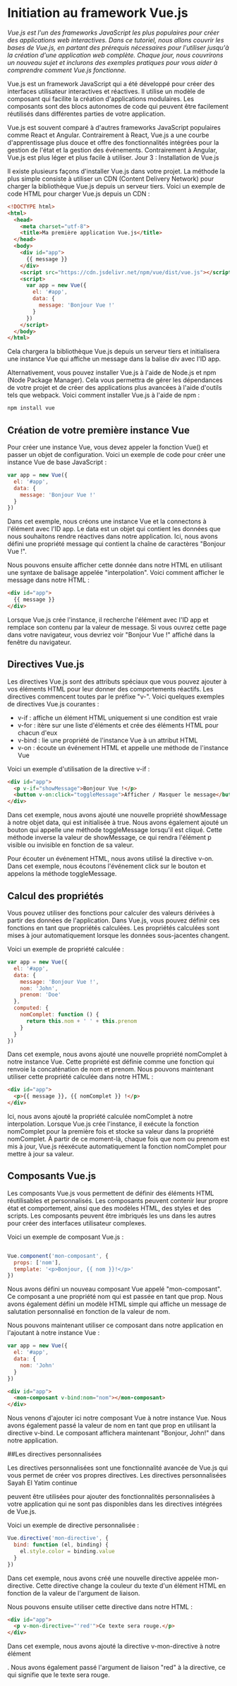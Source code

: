 # Initiation au framework Vue.js

_Vue.js est l'un des frameworks JavaScript les plus populaires pour créer des applications web interactives. Dans ce tutoriel, nous allons couvrir les bases de Vue.js, en partant des prérequis nécessaires pour l'utiliser jusqu'à la création d'une application web complète. Chaque jour, nous couvrirons un nouveau sujet et inclurons des exemples pratiques pour vous aider à comprendre comment Vue.js fonctionne._

Vue.js est un framework JavaScript qui a été développé pour créer des interfaces utilisateur interactives et réactives. Il utilise un modèle de composant qui facilite la création d'applications modulaires. Les composants sont des blocs autonomes de code qui peuvent être facilement réutilisés dans différentes parties de votre application.

Vue.js est souvent comparé à d'autres frameworks JavaScript populaires comme React et Angular. Contrairement à React, Vue.js a une courbe d'apprentissage plus douce et offre des fonctionnalités intégrées pour la gestion de l'état et la gestion des événements. Contrairement à Angular, Vue.js est plus léger et plus facile à utiliser.
Jour 3 : Installation de Vue.js

Il existe plusieurs façons d'installer Vue.js dans votre projet. La méthode la plus simple consiste à utiliser un CDN (Content Delivery Network) pour charger la bibliothèque Vue.js depuis un serveur tiers. Voici un exemple de code HTML pour charger Vue.js depuis un CDN :

``` html
<!DOCTYPE html>
<html>
  <head>
    <meta charset="utf-8">
    <title>Ma première application Vue.js</title>
  </head>
  <body>
    <div id="app">
      {{ message }}
    </div>
    <script src="https://cdn.jsdelivr.net/npm/vue/dist/vue.js"></script>
    <script>
      var app = new Vue({
        el: '#app',
        data: {
          message: 'Bonjour Vue !'
        }
      })
    </script>
  </body>
</html>
```

Cela chargera la bibliothèque Vue.js depuis un serveur tiers et initialisera une instance Vue qui affiche un message dans la balise div avec l'ID app.

Alternativement, vous pouvez installer Vue.js à l'aide de Node.js et npm (Node Package Manager). Cela vous permettra de gérer les dépendances de votre projet et de créer des applications plus avancées à l'aide d'outils tels que webpack. Voici comment installer Vue.js à l'aide de npm :

```bash
npm install vue
```

## Création de votre première instance Vue

Pour créer une instance Vue, vous devez appeler la fonction Vue() et passer un objet de configuration. Voici un exemple de code pour créer une instance Vue de base JavaScript :

```javascript
var app = new Vue({
  el: '#app',
  data: {
    message: 'Bonjour Vue !'
  }
})
```

Dans cet exemple, nous créons une instance Vue et la connectons à l'élément avec l'ID app. Le data est un objet qui contient les données que nous souhaitons rendre réactives dans notre application. Ici, nous avons défini une propriété message qui contient la chaîne de caractères "Bonjour Vue !".

Nous pouvons ensuite afficher cette donnée dans notre HTML en utilisant une syntaxe de balisage appelée "interpolation". Voici comment afficher le message dans notre HTML :

```html
<div id="app">
  {{ message }}
</div>
```

Lorsque Vue.js crée l'instance, il recherche l'élément avec l'ID app et remplace son contenu par la valeur de message. Si vous ouvrez cette page dans votre navigateur, vous devriez voir "Bonjour Vue !" affiché dans la fenêtre du navigateur.

## Directives Vue.js

Les directives Vue.js sont des attributs spéciaux que vous pouvez ajouter à vos éléments HTML pour leur donner des comportements réactifs. Les directives commencent toutes par le préfixe "v-". Voici quelques exemples de directives Vue.js courantes :

- v-if : affiche un élément HTML uniquement si une condition est vraie
- v-for : itère sur une liste d'éléments et crée des éléments HTML pour chacun d'eux
- v-bind : lie une propriété de l'instance Vue à un attribut HTML
- v-on : écoute un événement HTML et appelle une méthode de l'instance Vue

Voici un exemple d'utilisation de la directive v-if :

```html
<div id="app">
  <p v-if="showMessage">Bonjour Vue !</p>
  <button v-on:click="toggleMessage">Afficher / Masquer le message</button>
</div>
```

Dans cet exemple, nous avons ajouté une nouvelle propriété showMessage à notre objet data, qui est initialisée à true. Nous avons également ajouté un bouton qui appelle une méthode toggleMessage lorsqu'il est cliqué. Cette méthode inverse la valeur de showMessage, ce qui rendra l'élément p visible ou invisible en fonction de sa valeur.

Pour écouter un événement HTML, nous avons utilisé la directive v-on. Dans cet exemple, nous écoutons l'événement click sur le bouton et appelons la méthode toggleMessage.

## Calcul des propriétés

Vous pouvez utiliser des fonctions pour calculer des valeurs dérivées à partir des données de l'application. Dans Vue.js, vous pouvez définir ces fonctions en tant que propriétés calculées. Les propriétés calculées sont mises à jour automatiquement lorsque les données sous-jacentes changent.

Voici un exemple de propriété calculée :

```javascript
var app = new Vue({
  el: '#app',
  data: {
    message: 'Bonjour Vue !',
    nom: 'John',
    prenom: 'Doe'
  },
  computed: {
    nomComplet: function () {
      return this.nom + ' ' + this.prenom
    }
  }
})
```

Dans cet exemple, nous avons ajouté une nouvelle propriété nomComplet à notre instance Vue. Cette propriété est définie comme une fonction qui renvoie la concaténation de nom et prenom. Nous pouvons maintenant utiliser cette propriété calculée dans notre HTML :

```html
<div id="app">
  <p>{{ message }}, {{ nomComplet }} !</p>
</div>
```

Ici, nous avons ajouté la propriété calculée nomComplet à notre interpolation. Lorsque Vue.js crée l'instance, il exécute la fonction nomComplet pour la première fois et stocke sa valeur dans la propriété nomComplet. À partir de ce moment-là, chaque fois que nom ou prenom est mis à jour, Vue.js réexécute automatiquement la fonction nomComplet pour mettre à jour sa valeur.

## Composants Vue.js

Les composants Vue.js vous permettent de définir des éléments HTML réutilisables et personnalisés. Les composants peuvent contenir leur propre état et comportement, ainsi que des modèles HTML, des styles et des scripts. Les composants peuvent être imbriqués les uns dans les autres pour créer des interfaces utilisateur complexes.

Voici un exemple de composant Vue.js :

```javascript

Vue.component('mon-composant', {
  props: ['nom'],
  template: '<p>Bonjour, {{ nom }}!</p>'
})
```

Nous avons défini un nouveau composant Vue appelé "mon-composant". Ce composant a une propriété nom qui est passée en tant que prop. Nous avons également défini un modèle HTML simple qui affiche un message de salutation personnalisé en fonction de la valeur de nom.

Nous pouvons maintenant utiliser ce composant dans notre application en l'ajoutant à notre instance Vue :

```javascript
var app = new Vue({
  el: '#app',
  data: {
    nom: 'John'
  }
})
```

```html
<div id="app">
  <mon-composant v-bind:nom="nom"></mon-composant>
</div>
```

Nous venons d'ajouter ici notre composant Vue à notre instance Vue. Nous avons également passé la valeur de nom en tant que prop en utilisant la directive v-bind. Le composant affichera maintenant "Bonjour, John!" dans notre application.

##Les directives personnalisées

Les directives personnalisées sont une fonctionnalité avancée de Vue.js qui vous permet de créer vos propres directives. Les directives personnalisées
Sayah El Yatim
continue

peuvent être utilisées pour ajouter des fonctionnalités personnalisées à votre application qui ne sont pas disponibles dans les directives intégrées de Vue.js.

Voici un exemple de directive personnalisée :

```javascript
Vue.directive('mon-directive', {
  bind: function (el, binding) {
    el.style.color = binding.value
  }
})
```

Dans cet exemple, nous avons créé une nouvelle directive appelée mon-directive. Cette directive change la couleur du texte d'un élément HTML en fonction de la valeur de l'argument de liaison.

Nous pouvons ensuite utiliser cette directive dans notre HTML :

```html
<div id="app">
  <p v-mon-directive="'red'">Ce texte sera rouge.</p>
</div>
```

Dans cet exemple, nous avons ajouté la directive v-mon-directive à notre élément <p>. Nous avons également passé l'argument de liaison "red" à la directive, ce qui signifie que le texte sera rouge.
